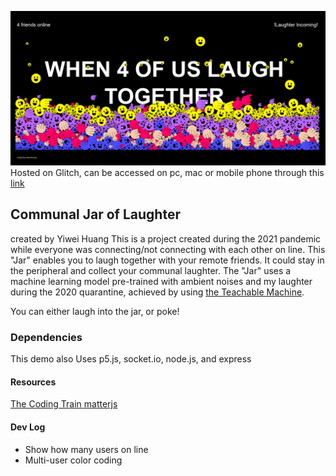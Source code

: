 ![image](https://github.com/yiiwii/communal-jar-of-laughter/blob/main/demopic1.png
)
Hosted on Glitch, can be accessed on pc, mac or mobile phone through this [link](https://communal-jar-of-laughter22.glitch.me/)
## Communal Jar of Laughter
created by Yiwei Huang
This is a project created during the 2021 pandemic while everyone was connecting/not connecting with each other on line.
This "Jar" enables you to laugh together with your remote friends.
It could stay in the peripheral and collect your communal laughter.
The "Jar" uses a machine learning model pre-trained with ambient noises 
and my laughter during the 2020 quarantine, achieved by using 
[the Teachable Machine](https://teachablemachine.withgoogle.com/).

You can either laugh into the jar, or poke!

### Dependencies
This demo also Uses p5.js, socket.io, node.js, and express


#### Resources
[The Coding Train ](https://youtu.be/bjULmG8fqc8)
[matterjs](https://brm.io/matter-js/)


#### Dev Log
- Show how many users on line
- Multi-user color coding
